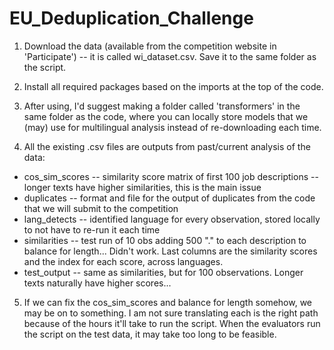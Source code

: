 # EU_Deduplication_Challenge
 
1) Download the data (available from the competition website in 'Participate') -- it is called wi_dataset.csv. Save it to the same folder as the script.

2) Install all required packages based on the imports at the top of the code.

3) After using, I'd suggest making a folder called 'transformers' in the same folder as the code, where you can locally store models that we (may) use for multilingual analysis instead of re-downloading each time.

4) All the existing .csv files are outputs from past/current analysis of the data:
- cos_sim_scores -- similarity score matrix of first 100 job descriptions -- longer texts have higher similarities, this is the main issue
- duplicates -- format and file for the output of duplicates from the code that we will submit to the competition
- lang_detects -- identified language for every observation, stored locally to not have to re-run it each time
- similarities -- test run of 10 obs adding 500 "." to each description to balance for length... Didn't work. Last columns are the similarity scores and the index for each score, across languages.
- test_output -- same as similarities, but for 100 observations. Longer texts naturally have higher scores...

5) If we can fix the cos_sim_scores and balance for length somehow, we may be on to something. I am not sure translating each is the right path because of the hours it'll take to run the script. When the evaluators run the script on the test data, it may take too long to be feasible.